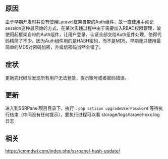 ## 原因
由于早期开发时并没有使用Laravel框架自带的Auth组件，故一直使用手动记session这种最原始的方式，在某次实践过程中由于需要加入RBAC权限管理，故使用起框架自带的Auth组件，让用户登录、认证全部交给Auth组件处理，使得代码精简了不少。因为Auth组件用的是HASH密码，而不是MD5，早期我只使用最简单的MD5对密码加密，升级后密码当然全错了。

## 症状
更新完代码后发现所有用户无法登录，提示账号或者密码错误。

## 更新
进入到SSRPanel项目目录下，执行：`php artisan upgradeUserPassword`
等待执行结束（中间没有任何提示），要执行过程可以看 storage/logs/laravel-xxx.log 日志

## 相关
https://cmmdwl.com/index.php/ssrpanel-hash-update/